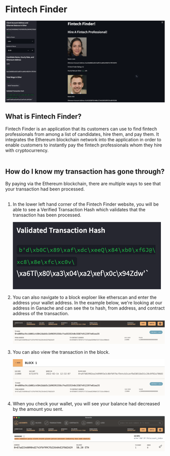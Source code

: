 # Fintech Finder

![image](Images/fintech_finder.png)

## What is Fintech Finder?
Fintech Finder is an application that its customers can use to find fintech professionals from among a list of candidates, hire them, and pay them.  It integrates the Ethereum blockchain network into the application in order to enable customers to instantly pay the fintech professionals whom they hire with cryptocurrency.
<br>
<br>

## How do I know my transaction has gone through?
By paying via the Ethereum blockchain, there are multiple ways to see that your transaction had been processed.
<br>
<br>

1) In the lower left hand corner of the Fintech Finder website, you will be able to see a Verified Transaction Hash which validates that the transaction has been processed.  

    ![image](Images/hash.png)

2) You can also navigate to a block exploer like etherscan and enter the address your wallet address.  In the example below, we're looking at our address in Ganache and can see the tx hash, from address, and contract address of the transaction.

    ![image](Images/ganache_transaction.png)


3) You can also view the transaction in the block. 


    ![image](Images/ganache_block.png)


4) When you check your wallet, you will see your balance had decreased by the amount you sent.

    ![image](Images/ganache_balance.png)



